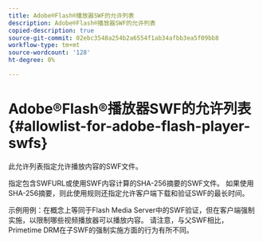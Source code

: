 ```yaml
---
title: Adobe®Flash®播放器SWF的允许列表
description: Adobe®Flash®播放器SWF的允许列表
copied-description: true
source-git-commit: 02ebc3548a254b2a6554f1ab34afbb3ea5f09bb8
workflow-type: tm+mt
source-wordcount: '128'
ht-degree: 0%

---
```


# Adobe®Flash®播放器SWF的允许列表{#allowlist-for-adobe-flash-player-swfs}

此允许列表指定允许播放内容的SWF文件。

指定包含SWFURL或使用SWF内容计算的SHA-256摘要的SWF文件。 如果使用SHA-256摘要，则此使用规则还指定允许客户端下载和验证SWF的最长时间。

示例用例：在概念上等同于Flash Media Server中的SWF验证，但在客户端强制实施，以限制哪些视频播放器可以播放内容。 请注意，与父SWF相比，Primetime DRM在子SWF的强制实施方面的行为有所不同。
